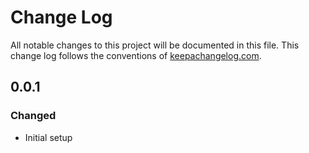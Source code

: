# Change Log
All notable changes to this project will be documented in this file. This change log follows the conventions of [keepachangelog.com](http://keepachangelog.com/).

## 0.0.1
### Changed
- Initial setup
